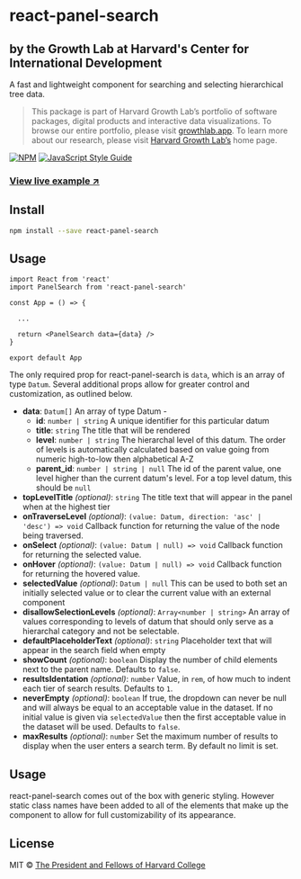 # react-panel-search

## by the Growth Lab at Harvard's Center for International Development

A fast and lightweight component for searching and selecting hierarchical tree data.

> This package is part of Harvard Growth Lab’s portfolio of software packages, digital products and interactive data visualizations.  To browse our entire portfolio, please visit [growthlab.app](https://growthlab.app/).  To learn more about our research, please visit [Harvard Growth Lab’s](https://growthlab.cid.harvard.edu/) home page.

[![NPM](https://img.shields.io/npm/v/react-panel-search.svg)](https://www.npmjs.com/package/react-panel-search) [![JavaScript Style Guide](https://img.shields.io/badge/code_style-standard-brightgreen.svg)](https://standardjs.com)

### [View live example ↗](https://cid-harvard.github.io/react-panel-search/)

## Install

```bash
npm install --save react-panel-search
```

## Usage

```tsx
import React from 'react'
import PanelSearch from 'react-panel-search'

const App = () => {

  ...

  return <PanelSearch data={data} />
}

export default App

```

The only required prop for react-panel-search is `data`, which is an array of type `Datum`. Several additional props allow for greater control and customization, as outlined below.

- **data**: `Datum[]` An array of type Datum -
    - **id**: `number | string` A unique identifier for this particular datum
    - **title**: `string` The title that will be rendered
    - **level**: `number | string` The hierarchal level of this datum. The order of levels is automatically calculated based on value going from numeric high-to-low then alphabetical A-Z
    - **parent_id**: `number | string | null` The id of the parent value, one level higher than the current datum's level. For a top level datum, this should be `null`
- **topLevelTitle** *(optional)*: `string` The title text that will appear in the panel when at the highest tier
- **onTraverseLevel** *(optional)*: `(value: Datum, direction: 'asc' | 'desc') => void` Callback function for returning the value of the node being traversed.
- **onSelect** *(optional)*: `(value: Datum | null) => void` Callback function for returning the selected value.
- **onHover** *(optional)*: `(value: Datum | null) => void` Callback function for returning the hovered value.
- **selectedValue** *(optional)*: `Datum | null` This can be used to both set an initially selected value or to clear the current value with an external component
- **disallowSelectionLevels** *(optional)*: `Array<number | string>` An array of values corresponding to levels of datum that should only serve as a hierarchal category and not be selectable.
- **defaultPlaceholderText** *(optional)*: `string` Placeholder text that will appear in the search field when empty
- **showCount** *(optional)*: `boolean` Display the number of child elements next to the parent name. Defaults to `false`.
- **resultsIdentation** *(optional)*: `number` Value, in `rem`, of how much to indent each tier of search results. Defaults to `1`.
- **neverEmpty** *(optional)*: `boolean` If true, the dropdown can never be null and will always be equal to an acceptable value in the dataset. If no initial value is given via `selectedValue` then the first acceptable value in the dataset will be used. Defaults to `false`.
- **maxResults** *(optional)*: `number` Set the maximum number of results to display when the user enters a search term. By default no limit is set.

## Usage

react-panel-search comes out of the box with generic styling. However static class names have been added to all of the elements that make up the component to allow for full customizability of its appearance.

## License

MIT © [The President and Fellows of Harvard College](https://www.harvard.edu/)
